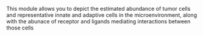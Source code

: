 This module allows you to depict the estimated abundance of tumor cells and representative innate and adaptive cells in the microenvironment, along with the abunace of receptor and ligands mediating interactions between those cells
